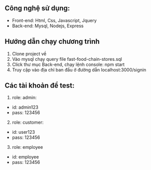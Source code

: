 ## Công nghệ sử dụng:
- Front-end: Html, Css, Javascript, Jquery
- Back-end: Mysql, Nodejs, Express

## Hướng dẫn chạy chương trình
1. Clone project về
2. Vào mysql chạy query file fast-food-chain-stores.sql
3. Click thư mục Back-end, chạy lệnh console: npm start
4. Truy cập vào địa chỉ ban đầu ở đường dẫn localhost:3000/signin

## Các tài khoản để test:

1. role: admin: 
- id: admin123
- pass: 123456

2. role: customer: 
- id: user123
- pass: 123456

3. role: employee
- id: employee
- pass: 123456
